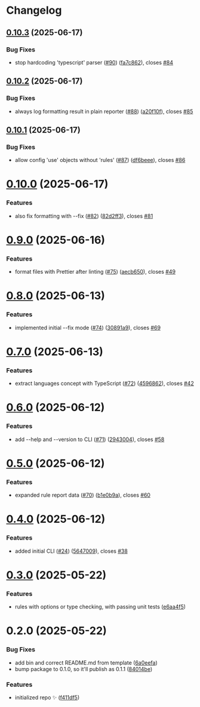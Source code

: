 # Changelog

## [0.10.3](https://github.com/JoshuaKGoldberg/flint/compare/0.10.2...0.10.3) (2025-06-17)

### Bug Fixes

- stop hardcoding 'typescript' parser ([#90](https://github.com/JoshuaKGoldberg/flint/issues/90)) ([fa7c862](https://github.com/JoshuaKGoldberg/flint/commit/fa7c86229755d712a1c8409da58e7493e6cdcf6c)), closes [#84](https://github.com/JoshuaKGoldberg/flint/issues/84)

## [0.10.2](https://github.com/JoshuaKGoldberg/flint/compare/0.10.1...0.10.2) (2025-06-17)

### Bug Fixes

- always log formatting result in plain reporter ([#88](https://github.com/JoshuaKGoldberg/flint/issues/88)) ([a20f10f](https://github.com/JoshuaKGoldberg/flint/commit/a20f10f3b696bf97100e7ddcc087e94fc1dda86e)), closes [#85](https://github.com/JoshuaKGoldberg/flint/issues/85)

## [0.10.1](https://github.com/JoshuaKGoldberg/flint/compare/0.10.0...0.10.1) (2025-06-17)

### Bug Fixes

- allow config 'use' objects without 'rules' ([#87](https://github.com/JoshuaKGoldberg/flint/issues/87)) ([df6beee](https://github.com/JoshuaKGoldberg/flint/commit/df6beee3d24012b820fb2452ca5f3fd735ad9385)), closes [#86](https://github.com/JoshuaKGoldberg/flint/issues/86)

# [0.10.0](https://github.com/JoshuaKGoldberg/flint/compare/0.9.0...0.10.0) (2025-06-17)

### Features

- also fix formatting with --fix ([#82](https://github.com/JoshuaKGoldberg/flint/issues/82)) ([82d2ff3](https://github.com/JoshuaKGoldberg/flint/commit/82d2ff3176142179ffd745338cf4a472e0bd7ed3)), closes [#81](https://github.com/JoshuaKGoldberg/flint/issues/81)

# [0.9.0](https://github.com/JoshuaKGoldberg/flint/compare/0.8.0...0.9.0) (2025-06-16)

### Features

- format files with Prettier after linting ([#75](https://github.com/JoshuaKGoldberg/flint/issues/75)) ([aecb650](https://github.com/JoshuaKGoldberg/flint/commit/aecb650ca5c02d75b3c47fe6268eca1afc73d8cd)), closes [#49](https://github.com/JoshuaKGoldberg/flint/issues/49)

# [0.8.0](https://github.com/JoshuaKGoldberg/flint/compare/0.7.0...0.8.0) (2025-06-13)

### Features

- implemented initial --fix mode ([#74](https://github.com/JoshuaKGoldberg/flint/issues/74)) ([30891a9](https://github.com/JoshuaKGoldberg/flint/commit/30891a95718e83b3aab66471f5955b5110df881c)), closes [#69](https://github.com/JoshuaKGoldberg/flint/issues/69)

# [0.7.0](https://github.com/JoshuaKGoldberg/flint/compare/0.6.0...0.7.0) (2025-06-13)

### Features

- extract languages concept with TypeScript ([#72](https://github.com/JoshuaKGoldberg/flint/issues/72)) ([4596862](https://github.com/JoshuaKGoldberg/flint/commit/45968626000f36a1bb09b3fb6b7a0b61fe9234d6)), closes [#42](https://github.com/JoshuaKGoldberg/flint/issues/42)

# [0.6.0](https://github.com/JoshuaKGoldberg/flint/compare/0.5.0...0.6.0) (2025-06-12)

### Features

- add --help and --version to CLI ([#71](https://github.com/JoshuaKGoldberg/flint/issues/71)) ([2943004](https://github.com/JoshuaKGoldberg/flint/commit/2943004f694d980ec3ed2211c5e60d5af1bc5736)), closes [#58](https://github.com/JoshuaKGoldberg/flint/issues/58)

# [0.5.0](https://github.com/JoshuaKGoldberg/flint/compare/0.4.0...0.5.0) (2025-06-12)

### Features

- expanded rule report data ([#70](https://github.com/JoshuaKGoldberg/flint/issues/70)) ([b1e0b9a](https://github.com/JoshuaKGoldberg/flint/commit/b1e0b9a212036bef2823489cde6dcb70a249a011)), closes [#60](https://github.com/JoshuaKGoldberg/flint/issues/60)

# [0.4.0](https://github.com/JoshuaKGoldberg/flint/compare/0.3.0...0.4.0) (2025-06-12)

### Features

- added initial CLI ([#24](https://github.com/JoshuaKGoldberg/flint/issues/24)) ([5647009](https://github.com/JoshuaKGoldberg/flint/commit/5647009b48c96617eb3231cb1c894a6ae3d00a32)), closes [#38](https://github.com/JoshuaKGoldberg/flint/issues/38)

# [0.3.0](https://github.com/JoshuaKGoldberg/flint/compare/0.2.0...0.3.0) (2025-05-22)

### Features

- rules with options or type checking, with passing unit tests ([e6aa4f5](https://github.com/JoshuaKGoldberg/flint/commit/e6aa4f5dadb27dccbd89499049a54fd8d5915f51))

# 0.2.0 (2025-05-22)

### Bug Fixes

- add bin and correct README.md from template ([6a0eefa](https://github.com/JoshuaKGoldberg/flint/commit/6a0eefa3e8e625704b0bb547bf5c83512388974f))
- bump package to 0.1.0, so it'll publish as 0.1.1 ([84014be](https://github.com/JoshuaKGoldberg/flint/commit/84014beb2ab4da1fc7b23cb8a0fc113bbbcb5c52))

### Features

- initialized repo ✨ ([f411df5](https://github.com/JoshuaKGoldberg/flint/commit/f411df5890399bc62e1794e6839562e6c1bd131d))
